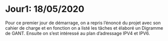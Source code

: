 # Jour1: 18/05/2020
Pour ce premier jour de démarrage, on a repris l’énoncé du projet avec son cahier de charge et en fonction on a listé les tâches et élaboré un Digramme de GANT. 
Ensuite on s’est intéressé au plan d’adressage IPV4 et IPV6.
